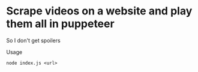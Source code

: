 # Scrape videos on a website and play them all in puppeteer

So I don't get spoilers

Usage

`node index.js <url>`